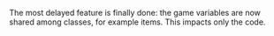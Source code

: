 The most delayed feature is finally done: the game variables are now shared among classes, for example items.
This impacts only the code.